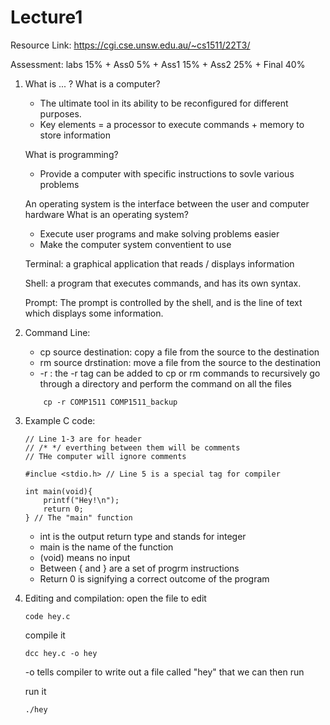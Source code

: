 # Lecture1
Resource Link:
https://cgi.cse.unsw.edu.au/~cs1511/22T3/

Assessment:
labs 15% + Ass0 5% + Ass1 15% + Ass2 25% + Final 40% 

1. What is ... ?
	What is a computer?
	- The ultimate tool in its ability to be reconfigured for different purposes.
	- Key elements = a processor to execute commands + memory to store information
	
	What is programming?
	-  Provide a computer with specific instructions to sovle various problems
	
	An operating system is the interface between the user and computer hardware
	What is an operating system?
	- Execute user programs and make solving problems easier
	- Make the computer system conventient to use
	
	Terminal: a graphical application that reads / displays information
	
	Shell: a program that executes commands, and has its own syntax.
	
	Prompt: The prompt is controlled by the shell, and is the line of text which displays some information.

2. Command Line:
	- cp source destination: copy a file from the source to the destination
	- rm source drstination: move a file from the source to the destination
	- -r : the -r tag can be added to cp or rm commands to recursively go through a directory and perform the command on all the files
	```
		cp -r COMP1511 COMP1511_backup
	```
3.  Example C code:
    ```
    // Line 1-3 are for header
    // /* */ everthing between them will be comments
    // THe computer will ignore comments

    #inclue <stdio.h> // Line 5 is a special tag for compiler

    int main(void){
        printf("Hey!\n");
        return 0;
    } // The "main" function
    ```
    - int is the output return type and stands for integer
    - main is the name of the function
    - (void) means no input
    - Between { and } are a set of progrm instructions
    - Return 0 is signifying a correct outcome of the  program

4. Editing and compilation:
	open the file to edit
	```
	code hey.c
	```
	compile it
	```
	dcc hey.c -o hey
	```
	-o tells compiler to write out a file called "hey" that we can then run
	
	run it
	```
	./hey
	```